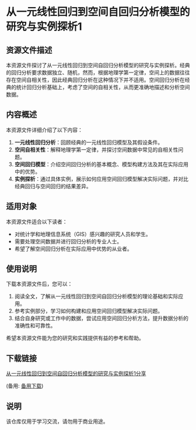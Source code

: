 # 从一元线性回归到空间自回归分析模型的研究与实例探析1

## 资源文件描述

本资源文件探讨了从一元线性回归到空间自回归分析模型的研究与实例探析。经典的回归分析要求数据独立、随机，然而，根据地理学第一定律，空间上的数据往往存在空间自相关性，因此经典回归分析在这种情况下并不适用。空间回归分析在经典的统计回归分析基础上，考虑了空间的自相关性，从而更准确地描述和分析空间数据。

## 内容概述

本资源文件详细介绍了以下内容：

1. **一元线性回归分析**：回顾经典的一元线性回归模型及其假设条件。
2. **空间自相关性**：解释地理学第一定律，并探讨空间数据中常见的自相关性问题。
3. **空间回归模型**：介绍空间回归分析的基本概念、模型构建方法及其在实际应用中的优势。
4. **实例探析**：通过具体实例，展示如何应用空间回归模型解决实际问题，并对比经典回归与空间回归的结果差异。

## 适用对象

本资源文件适合以下读者：

- 对统计学和地理信息系统（GIS）感兴趣的研究人员和学生。
- 需要处理空间数据并进行回归分析的专业人士。
- 希望了解空间回归分析在实际应用中优势的从业者。

## 使用说明

下载本资源文件后，您可以：

1. 阅读全文，了解从一元线性回归到空间自回归分析模型的理论基础和实际应用。
2. 参考实例部分，学习如何构建和应用空间回归模型解决实际问题。
3. 结合自身研究或工作中的数据，尝试应用空间回归分析方法，提升数据分析的准确性和可靠性。

希望本资源文件能为您的研究和实践提供有益的参考和帮助。

## 下载链接
[从一元线性回归到空间自回归分析模型的研究与实例探析1分享](https://pan.quark.cn/s/566103f4a0c4) 

(备用: [备用下载](https://pan.baidu.com/s/1bBkRutjdBIlbUWmnDklT-A?pwd=1234))

## 说明

该仓库仅用于学习交流，请勿用于商业用途。
